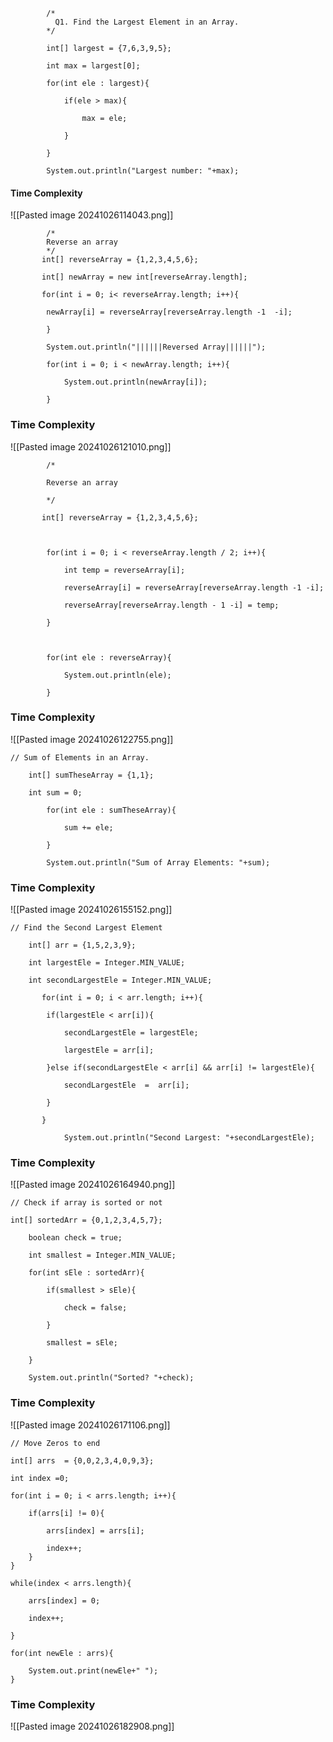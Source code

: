 ```
		/*
	      Q1. Find the Largest Element in an Array.
        */

        int[] largest = {7,6,3,9,5};

        int max = largest[0];

        for(int ele : largest){

            if(ele > max){

                max = ele;

            }

        }
        
        System.out.println("Largest number: "+max);
```
#### Time Complexity
![[Pasted image 20241026114043.png]]


```
        /*
        Reverse an array
        */
       int[] reverseArray = {1,2,3,4,5,6};

       int[] newArray = new int[reverseArray.length];

       for(int i = 0; i< reverseArray.length; i++){

        newArray[i] = reverseArray[reverseArray.length -1  -i];

        }

        System.out.println("||||||Reversed Array||||||");

        for(int i = 0; i < newArray.length; i++){

            System.out.println(newArray[i]);

        }
```
### Time Complexity
![[Pasted image 20241026121010.png]]

```
        /*

        Reverse an array

        */

       int[] reverseArray = {1,2,3,4,5,6};

  

        for(int i = 0; i < reverseArray.length / 2; i++){

            int temp = reverseArray[i];

            reverseArray[i] = reverseArray[reverseArray.length -1 -i];

            reverseArray[reverseArray.length - 1 -i] = temp;

        }

  

        for(int ele : reverseArray){

            System.out.println(ele);

        }
```

### Time Complexity
![[Pasted image 20241026122755.png]]

```
// Sum of Elements in an Array.

    int[] sumTheseArray = {1,1};

    int sum = 0;

        for(int ele : sumTheseArray){

            sum += ele;            

        }

        System.out.println("Sum of Array Elements: "+sum);
```
### Time Complexity
![[Pasted image 20241026155152.png]]


```
// Find the Second Largest Element

    int[] arr = {1,5,2,3,9};

    int largestEle = Integer.MIN_VALUE;

    int secondLargestEle = Integer.MIN_VALUE;

       for(int i = 0; i < arr.length; i++){

        if(largestEle < arr[i]){

            secondLargestEle = largestEle;

            largestEle = arr[i];

        }else if(secondLargestEle < arr[i] && arr[i] != largestEle){

            secondLargestEle  =  arr[i];

        }

       }

            System.out.println("Second Largest: "+secondLargestEle);
```
### Time Complexity
![[Pasted image 20241026164940.png]]

```
// Check if array is sorted or not

int[] sortedArr = {0,1,2,3,4,5,7};

    boolean check = true;

    int smallest = Integer.MIN_VALUE;

    for(int sEle : sortedArr){

        if(smallest > sEle){

            check = false;

        }

        smallest = sEle;

    }

    System.out.println("Sorted? "+check);
```
### Time Complexity
![[Pasted image 20241026171106.png]]


```
// Move Zeros to end

int[] arrs  = {0,0,2,3,4,0,9,3};

int index =0;

for(int i = 0; i < arrs.length; i++){

    if(arrs[i] != 0){

        arrs[index] = arrs[i];

        index++;
    }
}

while(index < arrs.length){

    arrs[index] = 0;

    index++;

}

for(int newEle : arrs){

    System.out.print(newEle+" ");
}
```
### Time Complexity
![[Pasted image 20241026182908.png]]

